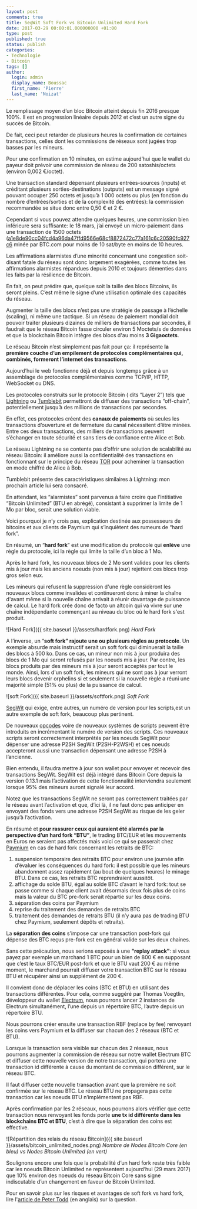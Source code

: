 ```yaml
---
layout: post
comments: true
title: SegWit Soft Fork vs Bitcoin Unlimited Hard Fork
date: 2017-03-29 00:00:01.000000000 +01:00
type: post
published: true
status: publish
categories:
- Technologie
- Bitcoin
tags: []
author:
  login: admin
  display_name: Boussac
  first_name: 'Pierre'
  last_name: 'Noizat'
---
```


Le remplissage moyen d’un bloc Bitcoin atteint depuis fin 2016 presque 100%. Il est en progression linéaire depuis 2012 et c’est un autre signe du succès de Bitcoin.

De fait, ceci peut retarder de plusieurs heures la confirmation de certaines transactions, celles dont les commissions de réseaux sont jugées trop basses par les mineurs.

Pour une confirmation en 10 minutes, on estime aujourd’hui que le wallet du payeur doit prévoir une commission de réseau de 200 satoshis/octets (environ 0,002 €/octet).

Une transaction standard dépensant plusieurs entrées-sources (inputs) et créditant plusieurs sorties-destinations (outputs) est un message signé pouvant occuper 250 octets et jusqu’à 1 000 octets ou plus (en fonction du nombre d’entrées/sorties et de la complexité des entrées): la commission recommandée se situe donc entre 0,50 € et 2 €.

Cependant si vous pouvez attendre quelques heures, une commission bien inférieure sera suffisante: le 18 mars, j’ai envoyé un micro-paiement dans une transaction de 1500 octets ([a1e8de90cc04fcd4a96da47ffd9566e68cf8872472c77a161c6c20590fc927c6](https://live.blockcypher.com/btc/tx/a1e8de90cc04fcd4a96da47ffd9566e68cf8872472c77a161c6c20590fc927c6/ )
minée par BTC.com pour moins de 10 sat/byte en moins de 10 heures.

Les affirmations alarmistes d’une minorité concernant une congestion soit-disant fatale du réseau sont donc largement exagérées, comme toutes les affirmations alarmistes répandues depuis 2010 et toujours démenties dans les faits par la résilience de Bitcoin.

En fait, on peut prédire que, quelque soit la taille des blocs Bitcoins, ils seront pleins.
C’est même le signe d’une utilisation optimale des capacités du réseau.

Augmenter la taille des blocs n’est pas une stratégie de passage à l’échelle (scaling), ni même une tactique.
Si un réseau de paiement mondial doit pouvoir traiter plusieurs dizaines de milliers de transactions par secondes, il faudrait que le réseau Bitcoin fasse circuler environ 5 Moctets/s de données et que la blockchain Bitcoin intègre des blocs d'au moins **3 Gigaoctets**.

Le réseau Bitcoin n’est simplement pas fait pour ça: il représente **la première couche d’un empilement de protocoles complémentaires qui, combinés, formeront l’internet des transactions**.

Aujourd’hui le web fonctionne déjà et depuis longtemps grâce à un assemblage de protocoles complémentaires comme TCP/IP, HTTP, WebSocket ou DNS.

Les protocoles construits sur le protocole Bitcoin ( dits “Layer 2”) tels que  [Lightning](https://lightning.network) ou [Tumblebit](https://github.com/BUSEC/TumbleBit) permettront de diffuser des transactions “off-chain”, potentiellement jusqu’à des millions de transactions par secondes.

En effet, ces protocoles créent des **canaux de paiements** où seules les transactions d’ouverture et de fermeture du canal nécessitent d’être minées. 
Entre ces deux transactions, des milliers de transactions peuvent s’échanger en toute sécurité et sans tiers de confiance entre Alice et Bob.

Le réseau Lightning ne se contente pas d’offrir une solution de scalabilité au réseau Bitcoin: il améliore aussi la confidentialité des transactions en fonctionnant sur le principe du réseau [TOR](https://www.torproject.org) pour acheminer la transaction en mode chiffré de Alice à Bob.

Tumblebit présente des caractéristiques similaires à Lightning: mon prochain article lui sera consacré.

En attendant, les “alarmistes” sont parvenus à faire croire que l’intitiative “Bitcoin Unlimited” (BTU en abrégé), consistant à supprimer la limite de 1 Mo par bloc, serait une solution viable.

Voici pourquoi je n’y crois pas, explication destinée aux possesseurs de bitcoins et aux clients de Paymium qui s’inquiètent des rumeurs de “hard fork”.

En résumé, un “**hard fork**” est une modification du protocole qui  **enlève** une règle du protocole, ici la règle qui limite la taille d’un bloc à 1 Mo.

Après le hard fork, les nouveaux blocs de 2 Mo sont valides pour les clients mis à jour mais les  anciens noeuds (non mis à jour) rejettent ces blocs trop gros selon eux.

Les mineurs qui refusent la suppression d'une règle considèront les nouveaux blocs comme invalides et continueront donc à miner la chaîne d'avant même si la nouvelle chaîne arrivait à réunir davantage de puissance de calcul.
Le hard fork crée donc de facto un altcoin qui va vivre sur une chaîne indépendante commençant au niveau du bloc où le hard fork s'est produit.

![Hard Fork]({{ site.baseurl }}/assets/hardfork.png)
_Hard Fork_


A l’inverse, un “**soft fork” rajoute une ou plusieurs règles au protocole**.
Un exemple absurde mais instructif serait un soft fork qui diminuerait la taille des blocs à 500 ko.
Dans ce cas, un mineur non mis à jour produira des blocs de 1 Mo qui seront refusés par les noeuds mis à jour.
Par contre, les blocs produits par des mineurs mis à jour seront acceptés par tout le monde.
Ainsi, lors d'un soft fork, les mineurs qui ne sont pas à jour verront leurs blocs devenir orphelins si et seulement si la nouvelle règle a réuni une majorité simple (51% ou plus) de la puissance de calcul.

![soft Fork]({{ site.baseurl }}/assets/softfork.png)
_Soft Fork_

[SegWit](https://bitcoincore.org/en/2016/01/26/segwit-benefits/) qui exige, entre autres, un numéro de version pour les scripts,est un autre exemple de soft fork, beaucoup plus pertinent.

De nouveaux [opcodes](http://bitcoinscri.pt) voire de nouveaux systèmes de scripts peuvent être introduits en incrémentant le numéro de version des scripts.
Ces nouveaux scripts seront correctement interprétés par les noeuds SegWit pour dépenser une adresse P2SH SegWit (P2SH-P2WSH) et ces noeuds accepteront aussi une transaction dépensant une adresse P2SH à l’ancienne.

Bien entendu, il faudra mettre à jour son wallet pour envoyer et recevoir des transactions SegWit.
SegWit est déjà intégré dans Bitcoin Core depuis la version 0.13.1 mais l’activation de cette fonctionnalité interviendra seulement lorsque 95% des mineurs auront signalé leur accord.

Notez que les transactions SegWit ne seront pas correctement traitées par le réseau avant l’activation et que, d’ici là, il ne faut donc pas anticiper en envoyant des fonds vers une adresse P2SH SegWit au risque de les geler jusqu’à l’activation.

En résumé et **pour rassurer ceux qui auraient été alarmés par la perspective d’un hard fork “BTU”**, le trading BTC/EUR et les mouvements en Euros ne seraient pas affectés mais voici ce qui se passerait chez [Paymium](https://paymium.com) en cas de hard fork concernant les retraits de BTC:


1. suspension temporaire des retraits BTC pour environ une journée afin d’évaluer les conséquences du hard fork: il est possible que les mineurs abandonnent assez rapidement (au bout de quelques heures) le minage BTU. Dans ce cas, les retraits BTC reprendraient aussitôt.
2. affichage du solde BTU, égal au solde BTC d’avant le hard fork: tout se passe comme si chaque client avait désormais deux fois plus de coins mais la valeur du BTC pre-fork serait répartie sur les deux coins.
3. séparation des coins par Paymium
4. reprise du traitement des demandes de retraits BTC
5. traitement des demandes de retraits BTU (il n’y aura pas de trading BTU chez Paymium, seulement dépôts et retraits).

La **séparation des coins** s’impose car une transaction post-fork qui dépense des BTC reçus pre-fork est en général valide sur les deux chaines.

Sans cette précaution, nous serions exposés à une **“replay attack”**: si vous payez par exemple un marchand 1 BTC pour un bien de 800 € en supposant que c’est le taux BTC/EUR post-fork et que le BTU vaut 200 € au même moment, le marchand pourrait diffuser votre transaction BTC sur le réseau BTU et récupérer ainsi un supplément de 200 €. 

Il convient donc de déplacer les coins (BTC et BTU) en utilisant des transactions différentes.
Pour cela, comme suggéré par Thomas Voegtlin, développeur du wallet [Electrum](http://docs.electrum.org/en/latest/hardfork.html), nous pourrons lancer 2 instances de Electrum simultanément, l’une depuis un répertoire BTC, l’autre depuis un répertoire BTU.

Nous pourrons créer ensuite une transaction RBF (replace by fee) renvoyant les coins vers Paymium et la diffuser sur chacun des 2 réseaux (BTC et BTU).

Lorsque la transaction sera visible sur chacun des 2 réseaux, nous pourrons augmenter la commission de réseau sur notre wallet Electrum BTC et diffuser cette nouvelle version de notre transaction, qui portera une transaction id différente à cause du montant de commission différent, sur le réseau BTC.

Il  faut diffuser cette nouvelle transaction avant que la première ne soit confirmée sur le réseau BTC.
Le réseau BTU ne propagera pas cette transaction car les noeuds BTU n’implémentent pas RBF.

Après confirmation par les 2 réseaux, nous pourrons alors vérifier que cette transaction nous renvoyant les fonds porte **une tx id différente dans les blockchains BTC et BTU**, c’est à dire que la séparation des coins est effective.

![Répartition des relais du réseau Bitcoin]({{ site.baseurl }}/assets/bitcoin_unlimited_nodes.png)
_Nombre de Nodes Bitcoin Core (en bleu) vs Nodes Bitcoin Unlimited (en vert)_

Soulignons encore une fois que la probabilité d’un hard fork reste très faible car les noeuds Bitcoin Unlimited ne représentent aujourd’hui (29 mars 2017) que 10% environ des noeuds du réseau Bitcoin Core sans signe indiscutable d’un changement en faveur de Bitcoin Unlimited.

Pour en savoir plus sur les risques et avantages de soft fork vs hard fork, lire l'[article de Peter Todd](https://petertodd.org/2016/soft-forks-are-safer-than-hard-forks) (en anglais) sur la question.
